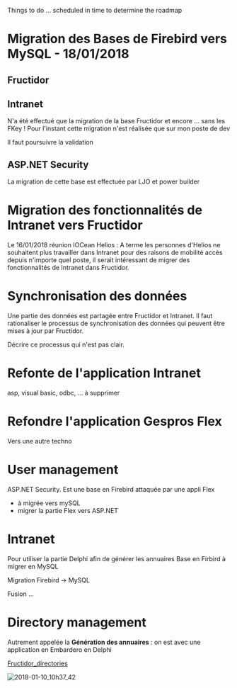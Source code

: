 Things to do ... scheduled in time to determine the roadmap

# Migration des Bases de Firebird vers MySQL - 18/01/2018
## Fructidor

## Intranet 
N'a été effectué que la migration de la base Fructidor et encore ... sans les FKey !
Pour l'instant cette migration n'est réalisée que sur mon poste de dev

Il faut poursuivre la validation

## ASP.NET Security

La migration de cette base est effectuée par LJO et power builder 

# Migration des fonctionnalités de Intranet vers Fructidor
Le 16/01/2018 réunion IOCean Helios : A terme les personnes d'Helios ne souhaitent plus travailler dans Intranet pour des raisons de mobilité accès depuis n'importe quel poste, il serait intéressant de migrer des fonctionnalités de Intranet dans Fructidor.

# Synchronisation des données
Une partie des données est partagée entre Fructidor et Intranet. Il faut rationaliser le processus de synchronisation des données qui peuvent être mises à jour par Fructidor.

Décrire ce processus qui n'est pas clair.

# Refonte de l'application Intranet
asp, visual basic, odbc, ... à supprimer

# Refondre l'application Gespros Flex
Vers une autre techno

# User management
ASP.NET Security.
Est une base en Firebird attaquée par une appli Flex
* à migrée vers mySQL
* migrer la partie Flex vers ASP.NET

# Intranet
Pour utiliser la partie Delphi afin de générer les annuaires
Base en Firbird à migrer en MySQL

Migration Firebird -> MySQL

Fusion ...

# Directory management
Autrement appelée la **Génération des annuaires** : on est avec une application en Embardero en Delphi

[Fructidor_directories](Fructidor_directories)

![2018-01-10_10h37_42](/uploads/be2868f192fac917edbe52a3a1fd1972/2018-01-10_10h37_42.png)

